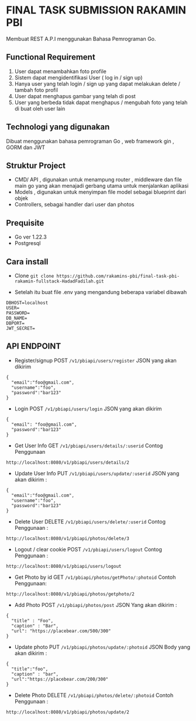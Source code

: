 # FINAL TASK SUBMISSION RAKAMIN PBI 

Membuat REST A.P.I menggunakan Bahasa Pemrograman Go. 

## Functional Requirement 
1. User dapat menambahkan foto profile
2. Sistem dapat mengidentifikasi User ( log in / sign up)
3. Hanya user yang telah login / sign up yang dapat melakukan
delete / tambah foto profil
4. User dapat menghapus gambar yang telah di post
5. User yang berbeda tidak dapat menghapus / mengubah foto yang
telah di buat oleh user lain 

## Technologi yang digunakan 
Dibuat menggunakan bahasa pemrograman Go , web framework gin , GORM dan JWT

## Struktur Project 
- CMD/ API , digunakan untuk menampung router , middleware dan file main go yang akan menajadi gerbang utama untuk menjalankan aplikasi
- Models , digunakan untuk menyimpan file model sebagai blueprint dari objek
- Controllers, sebagai handler dari user dan photos

## Prequisite 
- Go ver 1.22.3
- Postgresql

 ## Cara install
 - Clone 
``` git clone https://github.com/rakamins-pbi/final-task-pbi-rakamin-fullstack-HadadFadilah.git ```

- Setelah itu buat file .env yang mengandung beberapa variabel dibawah 
``` 
DBHOST=localhost
USER=
PASSWORD=
DB_NAME=
DBPORT=
JWT_SECRET= 
```

## API ENDPOINT
- Register/signup 
POST ```/v1/pbiapi/users/register```
JSON yang akan dikirim
```
{
  "email":"foo@gmail.com",
  "username":"foo",
  "password":"bar123"
}
```

- Login
POST ```/v1/pbiapi/users/login```
JSON yang akan dikirim
```
{
  "email": "foo@gmail.com",
  "password":"bar123"
}
```

- Get User Info
GET ```/v1/pbiapi/users/details/:userid```
Contog Penggunaan
```
http://localhost:8080/v1/pbiapi/users/details/2
```

- Update User Info
PUT  ```/v1/pbiapi/users/update/:userid```
JSON yang akan dikirim :
```
{
  "email":"foo@gmail.com",
  "username":"foo",
  "password":"bar123"
}
```
- Delete User
DELETE  ```/v1/pbiapi/users/delete/:userid```
Contog Penggunaan : 
```
http://localhost:8080/v1/pbiapi/photos/delete/3
```

- Logout / clear cookie
POST  ```/v1/pbiapi/users/logout```
Contog Penggunaan : 
```
http://localhost:8080/v1/pbiapi/users/logout
```

-  Get Photo by id
GET ```/v1/pbiapi/photos/getPhoto/:photoid```
Contoh Penggunaan:
```
http://localhost:8080/v1/pbiapi/photos/getphoto/2
```

- Add Photo
POST ```/v1/pbiapi/photos/post```
JSON Yang akan dikirim :
```
{
  "title" : "Foo",
  "caption" : "Bar",
  "url": "https://placebear.com/500/300"
}
```


-   Update photo
PUT ```/v1/pbiapi/photos/update/:photoid```
JSON Body yang akan dikirim :
```
{
  "title":"foo",
  "caption" : "bar",
  "url":"https://placebear.com/200/300"
}
```

-   Delete Photo
DELETE ```/v1/pbiapi/photos/delete/:photoid```
Contoh Penggunaan :
```
http://localhost:8080/v1/pbiapi/photos/update/2
```